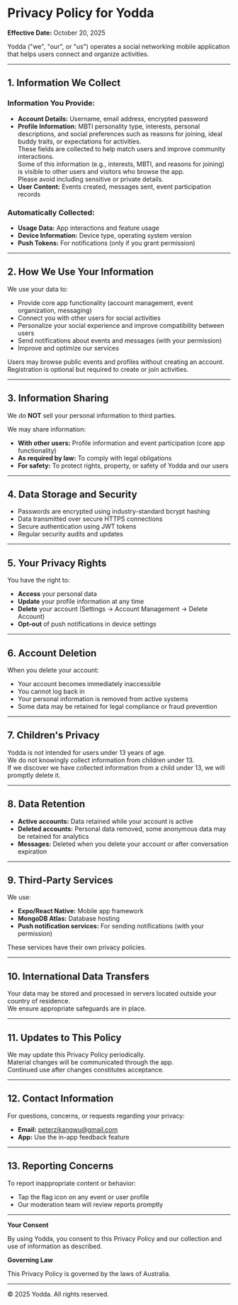 # Privacy Policy for Yodda

**Effective Date:** October 20, 2025

Yodda ("we", "our", or "us") operates a social networking mobile application that helps users connect and organize activities.

---

## 1. Information We Collect

### Information You Provide:
- **Account Details:** Username, email address, encrypted password  
- **Profile Information:** MBTI personality type, interests, personal descriptions, and social preferences such as reasons for joining, ideal buddy traits, or expectations for activities.  
  These fields are collected to help match users and improve community interactions.  
  Some of this information (e.g., interests, MBTI, and reasons for joining) is visible to other users and visitors who browse the app.  
  Please avoid including sensitive or private details.  
- **User Content:** Events created, messages sent, event participation records  

### Automatically Collected:
- **Usage Data:** App interactions and feature usage  
- **Device Information:** Device type, operating system version  
- **Push Tokens:** For notifications (only if you grant permission)  

---

## 2. How We Use Your Information

We use your data to:
- Provide core app functionality (account management, event organization, messaging)  
- Connect you with other users for social activities  
- Personalize your social experience and improve compatibility between users  
- Send notifications about events and messages (with your permission)  
- Improve and optimize our services  

Users may browse public events and profiles without creating an account. Registration is optional but required to create or join activities.  

---

## 3. Information Sharing

We do **NOT** sell your personal information to third parties.

We may share information:
- **With other users:** Profile information and event participation (core app functionality)  
- **As required by law:** To comply with legal obligations  
- **For safety:** To protect rights, property, or safety of Yodda and our users  

---

## 4. Data Storage and Security

- Passwords are encrypted using industry-standard bcrypt hashing  
- Data transmitted over secure HTTPS connections  
- Secure authentication using JWT tokens  
- Regular security audits and updates  

---

## 5. Your Privacy Rights

You have the right to:
- **Access** your personal data  
- **Update** your profile information at any time  
- **Delete** your account (Settings → Account Management → Delete Account)  
- **Opt-out** of push notifications in device settings  

---

## 6. Account Deletion

When you delete your account:
- Your account becomes immediately inaccessible  
- You cannot log back in  
- Your personal information is removed from active systems  
- Some data may be retained for legal compliance or fraud prevention  

---

## 7. Children's Privacy

Yodda is not intended for users under 13 years of age.  
We do not knowingly collect information from children under 13.  
If we discover we have collected information from a child under 13, we will promptly delete it.  

---

## 8. Data Retention

- **Active accounts:** Data retained while your account is active  
- **Deleted accounts:** Personal data removed, some anonymous data may be retained for analytics  
- **Messages:** Deleted when you delete your account or after conversation expiration  

---

## 9. Third-Party Services

We use:
- **Expo/React Native:** Mobile app framework  
- **MongoDB Atlas:** Database hosting  
- **Push notification services:** For sending notifications (with your permission)  

These services have their own privacy policies.  

---

## 10. International Data Transfers

Your data may be stored and processed in servers located outside your country of residence.  
We ensure appropriate safeguards are in place.  

---

## 11. Updates to This Policy

We may update this Privacy Policy periodically.  
Material changes will be communicated through the app.  
Continued use after changes constitutes acceptance.  

---

## 12. Contact Information

For questions, concerns, or requests regarding your privacy:
- **Email:** peterzikangwu@gmail.com  
- **App:** Use the in-app feedback feature  

---

## 13. Reporting Concerns

To report inappropriate content or behavior:
- Tap the flag icon on any event or user profile  
- Our moderation team will review reports promptly  

---

**Your Consent**

By using Yodda, you consent to this Privacy Policy and our collection and use of information as described.

**Governing Law**

This Privacy Policy is governed by the laws of Australia.

---

© 2025 Yodda. All rights reserved.
